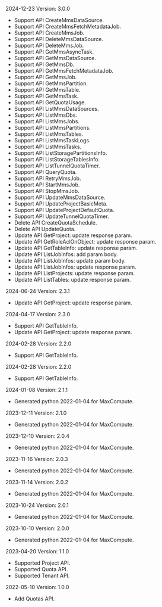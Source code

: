 2024-12-23 Version: 3.0.0
- Support API CreateMmsDataSource.
- Support API CreateMmsFetchMetadataJob.
- Support API CreateMmsJob.
- Support API DeleteMmsDataSource.
- Support API DeleteMmsJob.
- Support API GetMmsAsyncTask.
- Support API GetMmsDataSource.
- Support API GetMmsDb.
- Support API GetMmsFetchMetadataJob.
- Support API GetMmsJob.
- Support API GetMmsPartition.
- Support API GetMmsTable.
- Support API GetMmsTask.
- Support API GetQuotaUsage.
- Support API ListMmsDataSources.
- Support API ListMmsDbs.
- Support API ListMmsJobs.
- Support API ListMmsPartitions.
- Support API ListMmsTables.
- Support API ListMmsTaskLogs.
- Support API ListMmsTasks.
- Support API ListStoragePartitionsInfo.
- Support API ListStorageTablesInfo.
- Support API ListTunnelQuotaTimer.
- Support API QueryQuota.
- Support API RetryMmsJob.
- Support API StartMmsJob.
- Support API StopMmsJob.
- Support API UpdateMmsDataSource.
- Support API UpdateProjectBasicMeta.
- Support API UpdateProjectDefaultQuota.
- Support API UpdateTunnelQuotaTimer.
- Delete API CreateQuotaSchedule.
- Delete API UpdateQuota.
- Update API GetProject: update response param.
- Update API GetRoleAclOnObject: update response param.
- Update API GetTableInfo: update response param.
- Update API ListJobInfos: add param body.
- Update API ListJobInfos: update param body.
- Update API ListJobInfos: update response param.
- Update API ListProjects: update response param.
- Update API ListTables: update response param.


2024-06-24 Version: 2.3.1
- Update API GetProject: update response param.


2024-04-17 Version: 2.3.0
- Support API GetTableInfo.
- Update API GetProject: update response param.


2024-02-28 Version: 2.2.0
- Support API GetTableInfo.


2024-02-28 Version: 2.2.0
- Support API GetTableInfo.


2024-01-08 Version: 2.1.1
- Generated python 2022-01-04 for MaxCompute.

2023-12-11 Version: 2.1.0
- Generated python 2022-01-04 for MaxCompute.

2023-12-10 Version: 2.0.4
- Generated python 2022-01-04 for MaxCompute.

2023-11-16 Version: 2.0.3
- Generated python 2022-01-04 for MaxCompute.

2023-11-14 Version: 2.0.2
- Generated python 2022-01-04 for MaxCompute.

2023-10-24 Version: 2.0.1
- Generated python 2022-01-04 for MaxCompute.

2023-10-10 Version: 2.0.0
- Generated python 2022-01-04 for MaxCompute.

2023-04-20 Version: 1.1.0
- Supported Project API.
- Supported Quota API.
- Supported Tenant API.

2022-05-10 Version: 1.0.0
- Add Quotas API.


